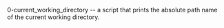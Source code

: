 0-current_working_directory  --  a script that prints the absolute path name of the current working directory.

